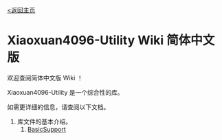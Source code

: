 [<返回主页](../Home-简体中文版.md)
# Xiaoxuan4096-Utility Wiki 简体中文版
欢迎查阅简体中文版 Wiki ！

Xiaoxuan4096-Utility 是一个综合性的库。

如需更详细的信息，请查阅以下文档。

1. 库文件的基本介绍。
    1. [BasicSupport](BasicSupport/BasicSupport-导航.md)